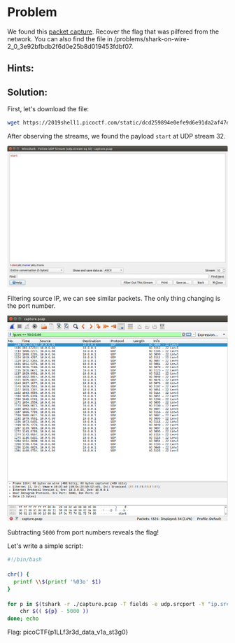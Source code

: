 # Problem
We found this [packet capture](https://2019shell1.picoctf.com/static/dcd259894e0efe9d6e91da2af47e6369/capture.pcap). Recover the flag that was pilfered from the network. You can also find the file in /problems/shark-on-wire-2_0_3e92bfbdb2f6d0e25b8d019453fdbf07.

## Hints:

## Solution:

First, let's download the file:
```bash
wget https://2019shell1.picoctf.com/static/dcd259894e0efe9d6e91da2af47e6369/capture.pcap
```

After observing the streams, we found the payload `start` at UDP stream 32.

![screenshot-1](./screenshot-1.png)

Filtering source IP, we can see similar packets. The only thing changing is the port number.

![screenshot-2](./screenshot-2.png)

Subtracting `5000` from port numbers reveals the flag!

Let's write a simple script:
```bash
#!/bin/bash

chr() {
  printf \\$(printf '%03o' $1)
}

for p in $(tshark -r ./capture.pcap -T fields -e udp.srcport -Y "ip.src == 10.0.0.66"); do
    chr $(( ${p} - 5000 ))
done; echo
```

Flag: picoCTF{p1LLf3r3d_data_v1a_st3g0}
